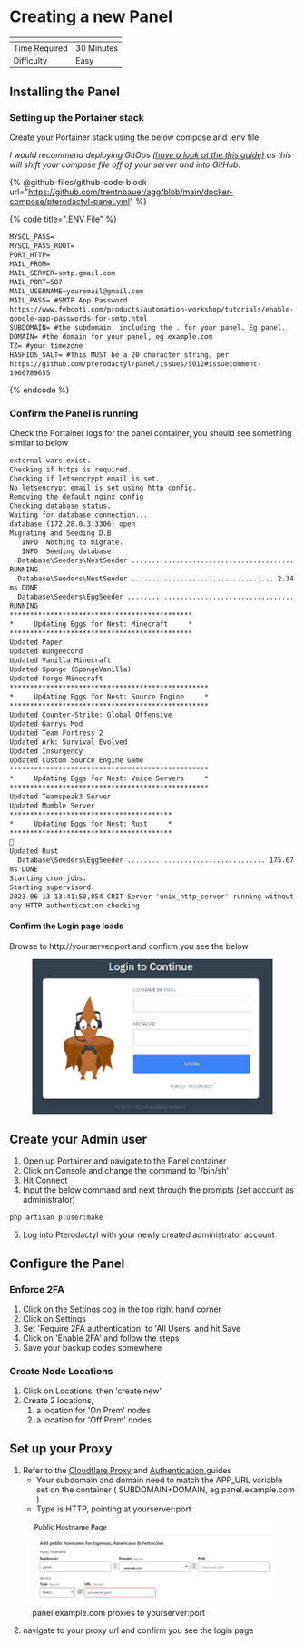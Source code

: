 # Creating a new Panel

<table data-view="cards"><thead><tr><th></th><th></th></tr></thead><tbody><tr><td>Time Required</td><td>30 Minutes</td></tr><tr><td>Difficulty</td><td>Easy</td></tr></tbody></table>

## Installing the Panel

### Setting up the Portainer stack

Create your Portainer stack using the below compose and .env file

_I would recommend deploying GitOps_ [_(have a look at the this_ _guide)_](../portainer-and-gitops/) _as this will shift your compose file off of your server and into GitHub._

{% @github-files/github-code-block url="https://github.com/trentnbauer/agg/blob/main/docker-compose/pterodactyl-panel.yml" %}

{% code title=".ENV File" %}
```editorconfig
MYSQL_PASS=
MYSQL_PASS_ROOT=
PORT_HTTP=
MAIL_FROM=
MAIL_SERVER=smtp.gmail.com
MAIL_PORT=587
MAIL_USERNAME=youremail@gmail.com
MAIL_PASS= #SMTP App Password https://www.febooti.com/products/automation-workshop/tutorials/enable-google-app-passwords-for-smtp.html
SUBDOMAIN= #the subdomain, including the . for your panel. Eg panel.
DOMAIN= #the domain for your panel, eg example.com
TZ= #your timezone
HASHIDS_SALT= #This MUST be a 20 character string, per https://github.com/pterodactyl/panel/issues/5012#issuecomment-1960789655
```
{% endcode %}

### Confirm the Panel is running

Check the Portainer logs for the panel container, you should see something similar to below

```
external vars exist.
Checking if https is required.
Checking if letsencrypt email is set.
No letsencrypt email is set using http config.
Removing the default nginx config
Checking database status.
Waiting for database connection...
database (172.28.0.3:3306) open
Migrating and Seeding D.B
   INFO  Nothing to migrate.  
   INFO  Seeding database.  
  Database\Seeders\NestSeeder ........................................ RUNNING  
  Database\Seeders\NestSeeder ................................... 2.34 ms DONE  
  Database\Seeders\EggSeeder ......................................... RUNNING  
*********************************************
*     Updating Eggs for Nest: Minecraft     *
*********************************************
Updated Paper
Updated Bungeecord
Updated Vanilla Minecraft
Updated Sponge (SpongeVanilla)
Updated Forge Minecraft
*************************************************
*     Updating Eggs for Nest: Source Engine     *
*************************************************
Updated Counter-Strike: Global Offensive
Updated Garrys Mod
Updated Team Fortress 2
Updated Ark: Survival Evolved
Updated Insurgency
Updated Custom Source Engine Game
*************************************************
*     Updating Eggs for Nest: Voice Servers     *
*************************************************
Updated Teamspeak3 Server
Updated Mumble Server
****************************************
*     Updating Eggs for Nest: Rust     *
****************************************

Updated Rust
  Database\Seeders\EggSeeder .................................. 175.67 ms DONE  
Starting cron jobs.
Starting supervisord.
2023-06-13 13:41:50,854 CRIT Server 'unix_http_server' running without any HTTP authentication checking
```

#### Confirm the Login page loads

Browse to http://yourserver:port and confirm you see the below

<figure><img src="../../.gitbook/assets/image (30).png" alt=""><figcaption></figcaption></figure>

## Create your Admin user

1. Open up Portainer and navigate to the Panel container
2. Click on Console and change the command to '/bin/sh'
3. Hit Connect
4. Input the below command and next through the prompts (set account as administrator)

```sh
php artisan p:user:make
```

5. Log into Pterodactyl with your newly created administrator account

## Configure the Panel

### Enforce 2FA

1. Click on the Settings cog in the top right hand corner
2. Click on Settings
3. Set 'Require 2FA authentication' to 'All Users' and hit Save
4. Click on 'Enable 2FA' and follow the steps
5. Save your backup codes somewhere

### Create Node Locations

1. Click on Locations, then 'create new'
2. Create 2 locations,
   1. a location for 'On Prem' nodes
   2. a location for 'Off Prem' nodes

## Set up your Proxy

1. Refer to the [Cloudflare Proxy](../cloudflare/tunnel/create-a-proxy-public-hostname.md) and [Authentication ](broken-reference/)guides
   * Your subdomain and domain need to match the APP\_URL variable set on the container ( SUBDOMAIN+DOMAIN, eg panel.example.com )
   * Type is HTTP, pointing at yourserver:port

<figure><img src="../../.gitbook/assets/image (51).png" alt=""><figcaption><p>panel.example.com proxies to yourserver:port</p></figcaption></figure>

2. navigate to your proxy url and confirm you see the login page
